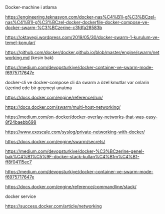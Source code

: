 ﻿Docker-machine  i atlama

https://engineering.teknasyon.com/docker-nas%C4%B1l-g%C3%BCzel-nas%C4%B1l-g%C3%BCzel-docker-dockerfile-docker-compose-ve-docker-swarm-%C3%BCzerine-c3fdfa28583b


https://oktayegi.wordpress.com/2019/05/30/docker-swarm-1-kurulum-ve-temel-konular/

https://github.com/docker/docker.github.io/blob/master/engine/swarm/networking.md (kesin bak)

https://medium.com/devopsturkiye/docker-container-ve-swarm-mode-f6975717647e


docker-cli ve docker-compose cli da swarm a özel kmutlar var onlarin üzerind ede bir geçmeyi unutma

https://docs.docker.com/engine/reference/run/



https://docs.docker.com/swarm/multi-host-networking/

https://medium.com/on-docker/docker-overlay-networks-that-was-easy-8f24baebb698

https://www.exoscale.com/syslog/private-networking-with-docker/


https://docs.docker.com/engine/swarm/secrets/

https://medium.com/devopsturkiye/docker-%C3%BCzerine-genel-bak%C4%B1%C5%9F-docker-stack-kullan%C4%B1m%C4%B1-ff8f04115ec7

https://medium.com/devopsturkiye/docker-container-ve-swarm-mode-f6975717647e

https://docs.docker.com/engine/reference/commandline/stack/

docker service


https://success.docker.com/article/networking



